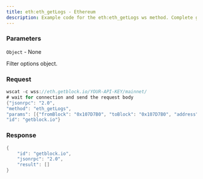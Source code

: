 ```yaml
---
title: eth:eth_getLogs - Ethereum
description: Example code for the eth:eth_getLogs ws method. Сomplete guide on how to use eth:eth_getLogs ws in GetBlock.io Web3 documentation.
---
```


### Parameters


`Object` - None

Filter options object.

### Request

``` java
wscat -c wss://eth.getblock.io/YOUR-API-KEY/mainnet/ 
# wait for connection and send the request body 
{"jsonrpc": "2.0",
"method": "eth_getLogs",
"params": [{"fromBlock": "0x107D7B0", "toBlock": "0x107D7B0", "address": "0x901c7C311d39e0b26257219765E71E8DB3107A81", "topics": []}],
"id": "getblock.io"}
```

###  Response

``` java
{
    "id": "getblock.io",
    "jsonrpc": "2.0",
    "result": []
}
```

